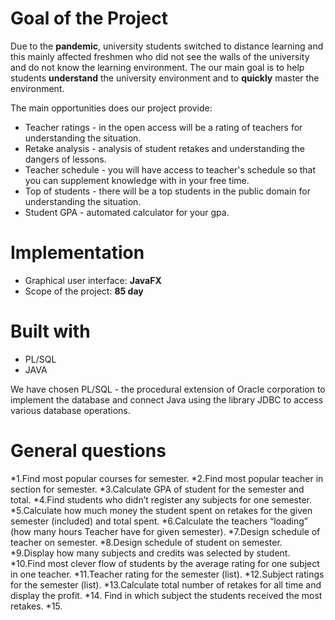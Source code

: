 # **Goal of the Project**
Due to the **pandemic**, university students switched to distance learning and this mainly affected freshmen who did not see the walls of the university and do not know the learning environment.
The our main goal is to help students **understand** the university environment and to **quickly** master the environment.

The main opportunities does our project provide:
  * Teacher ratings - in the open access will be a rating of teachers for understanding the situation.
  * Retake analysis - analysis of student retakes and understanding the dangers of lessons.
  * Teacher schedule - you will have access to teacher's schedule so that you can supplement knowledge with in your free time.
  * Top of students - there will be a top students in the public domain for understanding the situation.
  * Student GPA - automated calculator for your gpa.


# **Implementation**
  * Graphical user interface: **JavaFX**
  * Scope of the project: **85 day**
  

# **Built with**
  * PL/SQL
  * JAVA
  
  We have chosen PL/SQL - the procedural extension of Oracle corporation to implement the database and connect Java using the library JDBC to access various database operations.
  
 # **General questions**
 *1.Find most popular courses for semester.
 *2.Find most popular teacher in section for semester.
 *3.Calculate GPA of student for the semester and total.
 *4.Find students who didn’t register any subjects for one semester.
 *5.Calculate how much money the student spent on retakes for the given semester (included) and total spent.
 *6.Calculate the teachers “loading” (how many hours Teacher have for given semester).
 *7.Design schedule of teacher on semester.
 *8.Design schedule of student on semester.
 *9.Display how many subjects and credits was selected by student.
 *10.Find most clever flow of students by the average rating for one subject in one teacher.
 *11.Teacher rating for the semester (list).
 *12.Subject ratings for the semester (list).
 *13.Calculate total number of retakes for all time and display the profit.
 *14. Find in which subject the students received the most retakes.
 *15.

  

